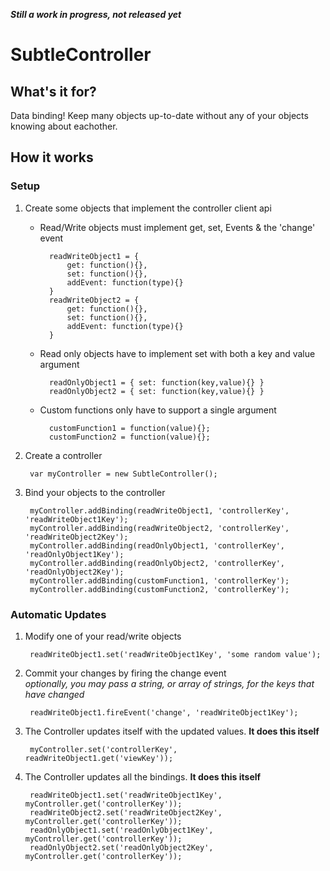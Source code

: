***Still a work in progress, not released yet***

SubtleController
================

What's it for?
--------------
Data binding! Keep many objects up-to-date without any of your objects knowing about eachother.


How it works
------------

### Setup
1. Create some objects that implement the controller client api
	
	* Read/Write objects must implement get, set, Events & the 'change' event

			readWriteObject1 = {
				get: function(){},
				set: function(){},
				addEvent: function(type){}
			}
			readWriteObject2 = {
				get: function(){},
				set: function(){},
				addEvent: function(type){}
			}
	

	* Read only objects have to implement set with both a key and value argument

			readOnlyObject1 = { set: function(key,value){} }
			readOnlyObject2 = { set: function(key,value){} }

	* Custom functions only have to support a single argument

			customFunction1 = function(value){};
			customFunction2 = function(value){};

2. Create a controller

		var myController = new SubtleController();

3. Bind your objects to the controller

		myController.addBinding(readWriteObject1, 'controllerKey', 'readWriteObject1Key');
		myController.addBinding(readWriteObject2, 'controllerKey', 'readWriteObject2Key');
		myController.addBinding(readOnlyObject1, 'controllerKey', 'readOnlyObject1Key');
		myController.addBinding(readOnlyObject2, 'controllerKey', 'readOnlyObject2Key');
		myController.addBinding(customFunction1, 'controllerKey');
		myController.addBinding(customFunction2, 'controllerKey');

### Automatic Updates
1. Modify one of your read/write objects

		readWriteObject1.set('readWriteObject1Key', 'some random value');

2. Commit your changes by firing the change event  
*optionally, you may pass a string, or array of strings, for the keys that have changed*

		readWriteObject1.fireEvent('change', 'readWriteObject1Key');
	
3. The Controller updates itself with the updated values. **It does this itself**

		myController.set('controllerKey', readWriteObject1.get('viewKey'));

4. The Controller updates all the bindings. **It does this itself**

		readWriteObject1.set('readWriteObject1Key', myController.get('controllerKey'));
		readWriteObject2.set('readWriteObject2Key', myController.get('controllerKey'));
		readOnlyObject1.set('readOnlyObject1Key', myController.get('controllerKey'));
		readOnlyObject2.set('readOnlyObject2Key', myController.get('controllerKey'));

